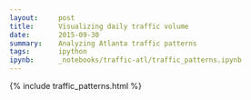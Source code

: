 ```yaml
---
layout:     post
title:      Visualizing daily traffic volume
date:       2015-09-30
summary:    Analyzing Atlanta traffic patterns
tags:       ipython
ipynb:      _notebooks/traffic-atl/traffic_patterns.ipynb
---
```


{% include traffic_patterns.html %}
